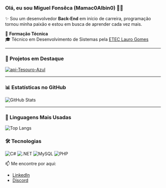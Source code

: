 ### Olá, eu sou Miguel Fonsêca (Mamac0Albin0) 👋😀

✨ Sou um desenvolvedor **Back-End** em início de carreira, programação tornou minha paixão e estou em busca de aprender cada vez mais.

🏫 **Formação Técnica**  
🎓 Técnico em Desenvolvimento de Sistemas pela [ETEC Lauro Gomes](https://www.cps.sp.gov.br/etecs/etec-lauro-gomes)

---

### 📌 Projetos em Destaque

[![api-Tesouro-Azul](https://github-readme-stats.vercel.app/api/pin/?username=Mamac0Albin0&repo=api-Tesouro-Azul)](https://github.com/Mamac0Albin0/api-Tesouro-Azul)

---

### 📊 Estatísticas no GitHub

![GitHub Stats](https://github-readme-stats.vercel.app/api?username=Mamac0Albin0&show_icons=true&theme=dracula)

---

### 🚀 Linguagens Mais Usadas

![Top Langs](https://github-readme-stats.vercel.app/api/top-langs/?username=Mamac0Albin0&layout=compact&theme=dracula)

### 🛠️ Tecnologias
![C#](https://img.shields.io/badge/-C%23-239120?style=flat&logo=c-sharp&logoColor=white)
![.NET](https://img.shields.io/badge/-.NET-512BD4?style=flat&logo=dotnet&logoColor=white)
![MySQL](https://img.shields.io/badge/-MySQL-4479A1?style=flat&logo=mysql&logoColor=white)
![PHP](https://img.shields.io/badge/-PHP-913399?style=flat&logo=php&logoColor=white)


📫 Me encontre por aqui:
- [LinkedIn](https://www.linkedin.com/in/miguel-fonsêca-627128373)
- [Discord](https://discordapp.com/users/mamaco__albino)

